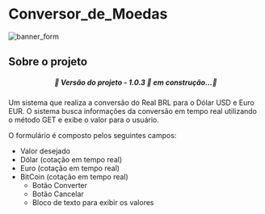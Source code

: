 # Conversor_de_Moedas #

![banner_form](https://user-images.githubusercontent.com/81047389/185818601-2fe28bc2-abe9-431b-bef2-73492986d3e0.png)


## Sobre o projeto

<h5 align="center">🚧 Versão do projeto - 1.0.3 🚀 em construção...🚧</h5>
Um sistema que realiza a conversão do Real BRL para o Dólar USD e Euro EUR.
O sistema busca informações da conversão em tempo real utilizando o método GET e exibe o valor para o usuário.

O formulário é composto pelos seguintes campos:
* Valor desejado       
* Dólar (cotação em tempo real)
* Euro  (cotação em tempo real)
* BitCoin (cotação em tempo real)
  * Botão Converter
  * Botão Cancelar
  * Bloco de texto para exibir os valores
